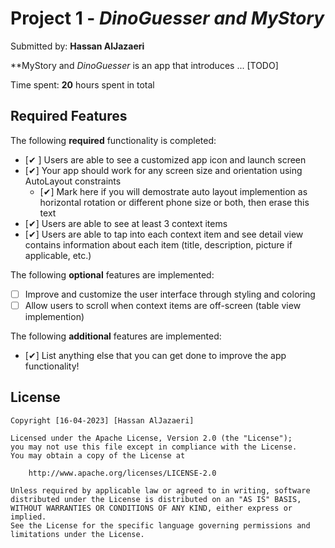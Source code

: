 # Project 1 - *DinoGuesser and MyStory*

Submitted by: **Hassan AlJazaeri**

**MyStory and *DinoGuesser* is an app that introduces ... [TODO] 

Time spent: **20** hours spent in total

## Required Features

The following **required** functionality is completed:

- [✔ ] Users are able to see a customized app icon and launch screen
- [✔] Your app should work for any screen size and orientation using AutoLayout constraints
  - [✔] Mark here if you will demostrate auto layout implemention as horizontal rotation or different phone size or both, then erase this text
- [✔] Users are able to see at least 3 context items
- [✔] Users are able to tap into each context item and see detail view contains information about each item (title, description, picture if applicable, etc.)
 
The following **optional** features are implemented:

- [ ] Improve and customize the user interface through styling and coloring
- [ ] Allow users to scroll when context items are off-screen (table view implemention)

The following **additional** features are implemented:

- [✔] List anything else that you can get done to improve the app functionality!


## License

    Copyright [16-04-2023] [Hassan AlJazaeri]

    Licensed under the Apache License, Version 2.0 (the "License");
    you may not use this file except in compliance with the License.
    You may obtain a copy of the License at

        http://www.apache.org/licenses/LICENSE-2.0

    Unless required by applicable law or agreed to in writing, software
    distributed under the License is distributed on an "AS IS" BASIS,
    WITHOUT WARRANTIES OR CONDITIONS OF ANY KIND, either express or implied.
    See the License for the specific language governing permissions and
    limitations under the License.
